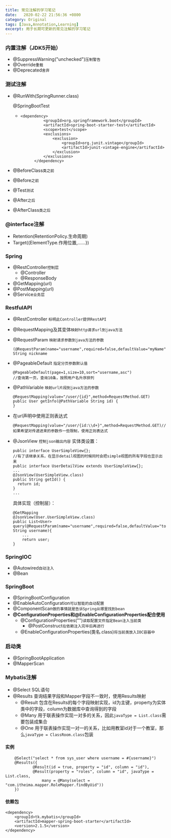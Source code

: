 ```yaml
---
title: 常见注解的学习笔记
date:  	2020-02-22 21:56:36 +0800
category: Original
tags: [Java,Annotation,Learning]
excerpt: 用于长期可更新的常见注解的学习笔记
---
```


### 内置注解（JDK5开始）

- @SuppressWarning("unchecked")`压制警告`
- @Override`重载`
- @Deprecated`舍弃`

### 测试注解

- @RunWith(SpringRunner.class)

  @SpringBootTest

  - ```
    <dependency>
              <groupId>org.springframework.boot</groupId>
              <artifactId>spring-boot-starter-test</artifactId>
              <scope>test</scope>
              <exclusions>
                  <exclusion>
                      <groupId>org.junit.vintage</groupId>
                      <artifactId>junit-vintage-engine</artifactId>
                  </exclusion>
              </exclusions>
          </dependency>
    ```

- @BeforeClass`类之前`

- @Before`之前`

- @Test`测试`

- @After`之后`

- @AfterClass`类之后`

### @interface注解

- Retention(RetentionPolicy.生命周期)
- Target({ElementType.作用位置,……})

### Spring

- @RestController`控制层`
  - @Controller
  - @ResponseBody
- @GetMapping(url)
- @PostMapping(url)
- @Service`业务层`

### RestfulAPI

- @RestController `标明此Controller提供RestAPI`

- @RequestMapping及其变体`映射http请求url到java方法`

- @RequestParam `映射请求参数到java方法的参数`

  ```
  (@RequestParam(name="username",required=false,defaultValue="myName") String nickname
  ```

- @PageableDefault `指定分页参数默认值`

  ```
  @PageableDefault(page=1,size=10,sort="username,asc")
  //查询第一页，查询10条，按照用户名升序排列
  ```

- @PathVariable `映射url片段到java方法的参数`

  ```
  @RequestMapping(value="/user/{id}",method=RequestMethod.GET)
  public User getInfo(@PathVariable String id) {
  }
  ```

- 在url声明中使用正则表达式

  ```
  @RequestMapping(value="/user/{id:\\d+}",method=RequestMethod.GET)//如果希望对传递进来的参数作一些限制，使用正则表达式
  ```

- @JsonView `控制json输出内容`
  实体类设置：

  ```
  public interface UserSimpleView{};
  //有了该继承关系，在显示detail视图的时候同时会把simple视图的所有字段也显示出来
  public interface UserDetailView extends UserSimpleView{};
  ...
  @JsonView(UserSimpleView.class)
  public String getId() {
  	return id;
  }
  ...
  ```

  具体实现（控制层）：

  ```
  @GetMapping
  @JsonView(User.UserSimpleView.class)
  public List<User> query(@RequestParam(name="username",required=false,defaultValue="tom") String username){
      ...
      return user;
  }
  ```

### SpringIOC

- @Autowired`自动注入`
- @Bean

### SpringBoot

- @SpringBootConfiguration
- @EnableAutoConfiguration`可以智能的自动配置`
- @ComponentScan`做的事情就是告诉Spring从哪里找到bean`
- **@ConfigurationProperties和@EnableConfigurationProperties配合使用**
  - @ConfigurationProperties("")`读取配置文件指定Bean注入当前类`
    - @PostConstruct`在依赖注入完毕后再进行`
  - @EnableConfigurationProperties(类名.class)`将当前类放入IOC容器中` 

### 启动类

- @SpringBootApplication
- @MapperScan

### Mybatis注解

- @Select
  SQL语句
- @Results
  查询结果字段和Mapper字段不一致时，使用Results映射
  - @Result
    包含在Results的每个字段映射实现，id为主键，property为实体类中的字段，column为数据库中查询得到的字段
  - @Many
    用于联表操作实现一对多的关系，因此`javaType = List.class`需要包装成集合
  - @One
    用于联表操作实现一对一的关系，比如用教室id对于一个教室，那么`javaType = ClassRoom.class`包装

#### 实例

```
    @Select("select * from sys_user where username = #{username}")
    @Results({
            @Result(id = true, property = "id", column = "id"),
            @Result(property = "roles", column = "id", javaType = List.class,
                many = @Many(select = "com.itheima.mapper.RoleMapper.findByUid"))
    })
```

#### 依赖包

```
<dependency>
    <groupId>tk.mybatis</groupId>
    <artifactId>mapper-spring-boot-starter</artifactId>
    <version>2.1.5</version>
</dependency>
```

